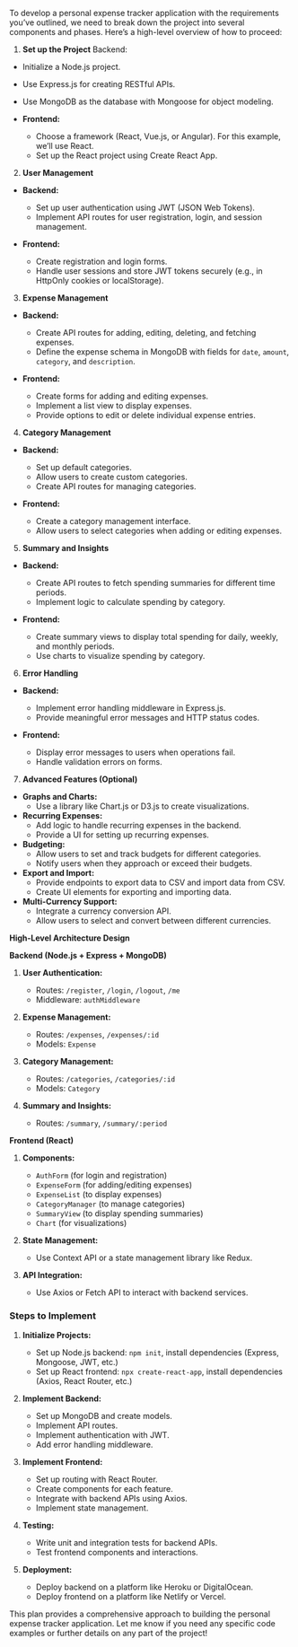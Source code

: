 To develop a personal expense tracker application with the requirements you’ve outlined, we need to break down the project into several components and phases. Here’s a high-level overview of how to proceed:

1. **Set up the Project**
Backend:
  - Initialize a Node.js project.
  - Use Express.js for creating RESTful APIs.
  - Use MongoDB as the database with Mongoose for object modeling.

- **Frontend:**
  - Choose a framework (React, Vue.js, or Angular). For this example, we’ll use React.
  - Set up the React project using Create React App.

2. **User Management**
- **Backend:**
  - Set up user authentication using JWT (JSON Web Tokens).
  - Implement API routes for user registration, login, and session management.

- **Frontend:**
  - Create registration and login forms.
  - Handle user sessions and store JWT tokens securely (e.g., in HttpOnly cookies or localStorage).

3. **Expense Management**
- **Backend:**
  - Create API routes for adding, editing, deleting, and fetching expenses.
  - Define the expense schema in MongoDB with fields for `date`, `amount`, `category`, and `description`.

- **Frontend:**
  - Create forms for adding and editing expenses.
  - Implement a list view to display expenses.
  - Provide options to edit or delete individual expense entries.

4. **Category Management**
- **Backend:**
  - Set up default categories.
  - Allow users to create custom categories.
  - Create API routes for managing categories.

- **Frontend:**
  - Create a category management interface.
  - Allow users to select categories when adding or editing expenses.

5. **Summary and Insights**
- **Backend:**
  - Create API routes to fetch spending summaries for different time periods.
  - Implement logic to calculate spending by category.

- **Frontend:**
  - Create summary views to display total spending for daily, weekly, and monthly periods.
  - Use charts to visualize spending by category.

6. **Error Handling**
- **Backend:**
  - Implement error handling middleware in Express.js.
  - Provide meaningful error messages and HTTP status codes.

- **Frontend:**
  - Display error messages to users when operations fail.
  - Handle validation errors on forms.

7. **Advanced Features (Optional)**
- **Graphs and Charts:**
  - Use a library like Chart.js or D3.js to create visualizations.
- **Recurring Expenses:**
  - Add logic to handle recurring expenses in the backend.
  - Provide a UI for setting up recurring expenses.
- **Budgeting:**
  - Allow users to set and track budgets for different categories.
  - Notify users when they approach or exceed their budgets.
- **Export and Import:**
  - Provide endpoints to export data to CSV and import data from CSV.
  - Create UI elements for exporting and importing data.
- **Multi-Currency Support:**
  - Integrate a currency conversion API.
  - Allow users to select and convert between different currencies.

**High-Level Architecture Design**

 **Backend (Node.js + Express + MongoDB)**
1. **User Authentication:**
   - Routes: `/register`, `/login`, `/logout`, `/me`
   - Middleware: `authMiddleware`
   
2. **Expense Management:**
   - Routes: `/expenses`, `/expenses/:id`
   - Models: `Expense`

3. **Category Management:**
   - Routes: `/categories`, `/categories/:id`
   - Models: `Category`

4. **Summary and Insights:**
   - Routes: `/summary`, `/summary/:period`

 **Frontend (React)**
1. **Components:**
   - `AuthForm` (for login and registration)
   - `ExpenseForm` (for adding/editing expenses)
   - `ExpenseList` (to display expenses)
   - `CategoryManager` (to manage categories)
   - `SummaryView` (to display spending summaries)
   - `Chart` (for visualizations)

2. **State Management:**
   - Use Context API or a state management library like Redux.

3. **API Integration:**
   - Use Axios or Fetch API to interact with backend services.

### **Steps to Implement**

1. **Initialize Projects:**
   - Set up Node.js backend: `npm init`, install dependencies (Express, Mongoose, JWT, etc.)
   - Set up React frontend: `npx create-react-app`, install dependencies (Axios, React Router, etc.)

2. **Implement Backend:**
   - Set up MongoDB and create models.
   - Implement API routes.
   - Implement authentication with JWT.
   - Add error handling middleware.

3. **Implement Frontend:**
   - Set up routing with React Router.
   - Create components for each feature.
   - Integrate with backend APIs using Axios.
   - Implement state management.

4. **Testing:**
   - Write unit and integration tests for backend APIs.
   - Test frontend components and interactions.

5. **Deployment:**
   - Deploy backend on a platform like Heroku or DigitalOcean.
   - Deploy frontend on a platform like Netlify or Vercel.

This plan provides a comprehensive approach to building the personal expense tracker application. Let me know if you need any specific code examples or further details on any part of the project!
